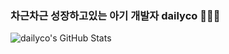 ### 차근차근 성장하고있는 아기 개발자 dailyco 👩🏻‍💻

![dailyco's GitHub Stats](https://github-readme-stats.vercel.app/api?username=dailyco&count_private=true&theme=radical)

<!--
**dailyco/dailyco** is a ✨ _special_ ✨ repository because its `README.md` (this file) appears on your GitHub profile.

Here are some ideas to get you started:

- 🔭 I’m currently working on ...
- 🌱 I’m currently learning ...
- 👯 I’m looking to collaborate on ...
- 🤔 I’m looking for help with ...
- 💬 Ask me about ...
- 📫 How to reach me: ...
- 😄 Pronouns: ...
- ⚡ Fun fact: ...
-->
